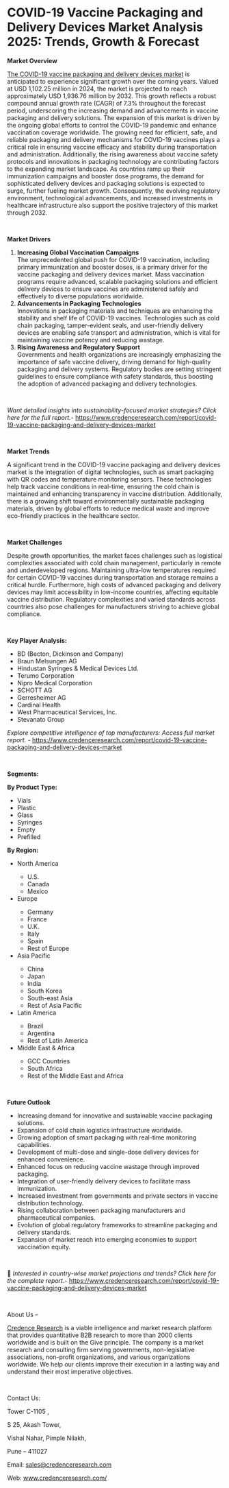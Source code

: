 # COVID-19 Vaccine Packaging and Delivery Devices Market Analysis 2025: Trends, Growth & Forecast


<p><strong>Market Overview</strong></p>
<p><a href="https://www.credenceresearch.com/report/covid-19-vaccine-packaging-and-delivery-devices-market">The COVID-19 vaccine packaging and delivery devices market</a> is anticipated to experience significant growth over the coming years. Valued at USD 1,102.25 million in 2024, the market is projected to reach approximately USD 1,936.76 million by 2032. This growth reflects a robust compound annual growth rate (CAGR) of 7.3% throughout the forecast period, underscoring the increasing demand and advancements in vaccine packaging and delivery solutions. The expansion of this market is driven by the ongoing global efforts to control the COVID-19 pandemic and enhance vaccination coverage worldwide. The growing need for efficient, safe, and reliable packaging and delivery mechanisms for COVID-19 vaccines plays a critical role in ensuring vaccine efficacy and stability during transportation and administration. Additionally, the rising awareness about vaccine safety protocols and innovations in packaging technology are contributing factors to the expanding market landscape. As countries ramp up their immunization campaigns and booster dose programs, the demand for sophisticated delivery devices and packaging solutions is expected to surge, further fueling market growth. Consequently, the evolving regulatory environment, technological advancements, and increased investments in healthcare infrastructure also support the positive trajectory of this market through 2032.</p>
<p><strong>&nbsp;</strong></p>
<p><strong>Market Drivers</strong></p>
<ol>
<li><strong> Increasing Global Vaccination Campaigns</strong><br /> The unprecedented global push for COVID-19 vaccination, including primary immunization and booster doses, is a primary driver for the vaccine packaging and delivery devices market. Mass vaccination programs require advanced, scalable packaging solutions and efficient delivery devices to ensure vaccines are administered safely and effectively to diverse populations worldwide.</li>
<li><strong> Advancements in Packaging Technologies</strong><br /> Innovations in packaging materials and techniques are enhancing the stability and shelf life of COVID-19 vaccines. Technologies such as cold chain packaging, tamper-evident seals, and user-friendly delivery devices are enabling safe transport and administration, which is vital for maintaining vaccine potency and reducing wastage.</li>
<li><strong> Rising Awareness and Regulatory Support</strong><br /> Governments and health organizations are increasingly emphasizing the importance of safe vaccine delivery, driving demand for high-quality packaging and delivery systems. Regulatory bodies are setting stringent guidelines to ensure compliance with safety standards, thus boosting the adoption of advanced packaging and delivery technologies.</li>
</ol>
<p><strong>&nbsp;</strong></p>
<p><em>Want detailed insights into sustainability-focused market strategies? Click here for the full report.- </em><a href="https://www.credenceresearch.com/report/covid-19-vaccine-packaging-and-delivery-devices-market">https://www.credenceresearch.com/report/covid-19-vaccine-packaging-and-delivery-devices-market</a></p>
<p>&nbsp;</p>
<p><strong>Market Trends</strong></p>
<p>A significant trend in the COVID-19 vaccine packaging and delivery devices market is the integration of digital technologies, such as smart packaging with QR codes and temperature monitoring sensors. These technologies help track vaccine conditions in real-time, ensuring the cold chain is maintained and enhancing transparency in vaccine distribution. Additionally, there is a growing shift toward environmentally sustainable packaging materials, driven by global efforts to reduce medical waste and improve eco-friendly practices in the healthcare sector.</p>
<p><strong>&nbsp;</strong></p>
<p><strong>Market Challenges</strong></p>
<p>Despite growth opportunities, the market faces challenges such as logistical complexities associated with cold chain management, particularly in remote and underdeveloped regions. Maintaining ultra-low temperatures required for certain COVID-19 vaccines during transportation and storage remains a critical hurdle. Furthermore, high costs of advanced packaging and delivery devices may limit accessibility in low-income countries, affecting equitable vaccine distribution. Regulatory complexities and varied standards across countries also pose challenges for manufacturers striving to achieve global compliance.</p>
<p><strong>&nbsp;</strong></p>
<p><strong>Key Player Analysis:</strong></p>
<ul>
<li>BD (Becton, Dickinson and Company)</li>
<li>Braun Melsungen AG</li>
<li>Hindustan Syringes &amp; Medical Devices Ltd.</li>
<li>Terumo Corporation</li>
<li>Nipro Medical Corporation</li>
<li>SCHOTT AG</li>
<li>Gerresheimer AG</li>
<li>Cardinal Health</li>
<li>West Pharmaceutical Services, Inc.</li>
<li>Stevanato Group</li>
</ul>
<p><em>Explore competitive intelligence of top manufacturers: Access full market report. - </em><a href="https://www.credenceresearch.com/report/covid-19-vaccine-packaging-and-delivery-devices-market">https://www.credenceresearch.com/report/covid-19-vaccine-packaging-and-delivery-devices-market</a></p>
<p>&nbsp;</p>
<p><strong>Segments:</strong></p>
<p><strong>By Product Type:</strong></p>
<ul>
<li>Vials</li>
<li>Plastic</li>
<li>Glass</li>
<li>Syringes</li>
<li>Empty</li>
<li>Prefilled</li>
</ul>
<p><strong>By Region:</strong></p>
<ul>
<li>North America</li>
<ul>
<li>U.S.</li>
<li>Canada</li>
<li>Mexico</li>
</ul>
<li>Europe</li>
<ul>
<li>Germany</li>
<li>France</li>
<li>U.K.</li>
<li>Italy</li>
<li>Spain</li>
<li>Rest of Europe</li>
</ul>
<li>Asia Pacific</li>
<ul>
<li>China</li>
<li>Japan</li>
<li>India</li>
<li>South Korea</li>
<li>South-east Asia</li>
<li>Rest of Asia Pacific</li>
</ul>
<li>Latin America</li>
<ul>
<li>Brazil</li>
<li>Argentina</li>
<li>Rest of Latin America</li>
</ul>
<li>Middle East &amp; Africa</li>
<ul>
<li>GCC Countries</li>
<li>South Africa</li>
<li>Rest of the Middle East and Africa</li>
</ul>
</ul>
<p>&nbsp;</p>
<p><strong>Future Outlook </strong></p>
<ul>
<li>Increasing demand for innovative and sustainable vaccine packaging solutions.</li>
<li>Expansion of cold chain logistics infrastructure worldwide.</li>
<li>Growing adoption of smart packaging with real-time monitoring capabilities.</li>
<li>Development of multi-dose and single-dose delivery devices for enhanced convenience.</li>
<li>Enhanced focus on reducing vaccine wastage through improved packaging.</li>
<li>Integration of user-friendly delivery devices to facilitate mass immunization.</li>
<li>Increased investment from governments and private sectors in vaccine distribution technology.</li>
<li>Rising collaboration between packaging manufacturers and pharmaceutical companies.</li>
<li>Evolution of global regulatory frameworks to streamline packaging and delivery standards.</li>
<li>Expansion of market reach into emerging economies to support vaccination equity.</li>
</ul>
<p><strong>&nbsp;</strong></p>
<p>📌 <em>Interested in country-wise market projections and trends? Click here for the complete report.- </em><a href="https://www.credenceresearch.com/report/covid-19-vaccine-packaging-and-delivery-devices-market">https://www.credenceresearch.com/report/covid-19-vaccine-packaging-and-delivery-devices-market</a></p>
<p>&nbsp;</p>
<p>About Us &ndash;</p>
<p><a href="https://www.credenceresearch.com/">Credence Research</a> is a viable intelligence and market research platform that provides quantitative B2B research to more than 2000 clients worldwide and is built on the Give principle. The company is a market research and consulting firm serving governments, non-legislative associations, non-profit organizations, and various organizations worldwide. We help our clients improve their execution in a lasting way and understand their most imperative objectives.</p>
<p>&nbsp;</p>
<p>Contact Us:</p>
<p>Tower C-1105 ,</p>
<p>S 25, Akash Tower,</p>
<p>Vishal Nahar, Pimple Nilakh,</p>
<p>Pune &ndash; 411027</p>
<p>Email: <a href="mailto:sales@credenceresearch.com">sales@credenceresearch.com</a></p>
<p>Web: <a href="http://www.credenceresearch.com/">www.credenceresearch.com/</a></p>
